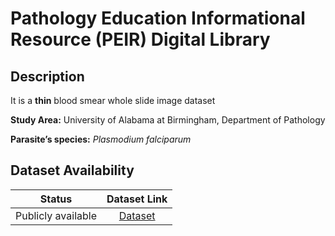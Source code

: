 # **Pathology Education Informational Resource (PEIR) Digital Library**  

## **Description**
It is a **thin** blood smear whole slide image dataset

**Study Area:** University of Alabama at Birmingham, Department of Pathology

**Parasite’s species:** _Plasmodium falciparum_



## **Dataset Availability**

|**Status**|**Dataset Link**|
|:---:|:---:|
|Publicly available| [Dataset](http://peir-vm.path.uab.edu/wsi.php?slide=IPLab11Malaria)|
